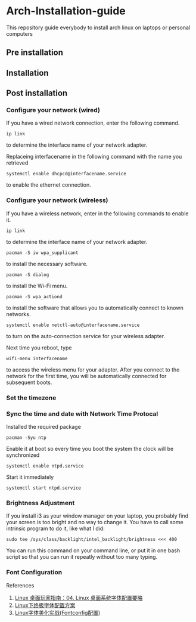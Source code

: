 # Arch-Installation-guide
This repository guide everybody to install arch linux on laptops or personal computers

## Pre installation

## Installation

## Post installation

### Configure your network (wired)
If you have a wired network connection, enter the following 
command.
```
ip link
```
to determine the interface name of your network adapter.

Replaceing interfacename in the following command with the name 
you retrieved 
```
systemctl enable dhcpcd@interfacename.service
```
to enable the ethernet connection.

### Configure your network (wireless) ###
If you have a wireless network, enter in the following commands
to enable it.
```
ip link
```
to determine the interface name of your network adapter.
```
pacman -S iw wpa_supplicant
```
to install the necessary software.
```
pacman -S dialog
```
to install the Wi-Fi menu.
```
pacman -S wpa_actiond
```
to install the software that allows you to automatically connect
to known networks.
```
systemctl enable netctl-auto@interfacename.service
```
to turn on the auto-connection service for your wireless adapter.

Next time you reboot, type
```
wifi-menu interfacename
```
to access the wireless menu for your adapter.
After you connect to the network for the first time, you will
be automatically connected for subsequent boots.

### Set the timezone

### Sync the time and date with Network Time Protocal 
Installed the required package
```
pacman -Syu ntp
```
Enable it at boot so every time you boot the system the clock will be synchronized
```
systemctl enable ntpd.service
```
Start it immediately
```
systemctl start ntpd.service
```

### Brightness Adjustment
If you install i3 as your window manager on your laptop, you probably find your screen is too bright and no way to change it. You have to call some intrinsic program to do it, like what I did:
```
sudo tee /sys/class/backlight/intel_backlight/brightness <<< 400
```
You can run this command on your command line, or put it in one bash script so that you can run it repeatly without too many typing.

### Font Configuration

References
1. [Linux 桌面玩家指南：04. Linux 桌面系统字体配置要略](https://www.cnblogs.com/youxia/p/LinuxDesktop004.html)
2. [Linux下终极字体配置方案](https://ohmyarch.github.io/2017/01/15/Linux%E4%B8%8B%E7%BB%88%E6%9E%81%E5%AD%97%E4%BD%93%E9%85%8D%E7%BD%AE%E6%96%B9%E6%A1%88/)
3. [Linux字体美化实战(Fontconfig配置)](http://www.jinbuguo.com/gui/linux_fontconfig.html)